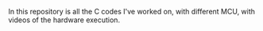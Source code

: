 In this repository is all the C codes I've worked on, with different MCU, with videos of the hardware execution.
